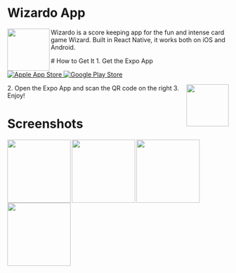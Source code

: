 # Wizardo App
<div>
  <image
  	align="left"
    width="96"
  	src="https://github.com/tonyzhang617/wizardo/blob/master/assets/wizard.jpg" />
  <p>
  Wizardo is a score keeping app for the fun and intense card game Wizard. Built in React Native, it works both on iOS and Android.  
  </p>
</div>

<div>
# How to Get It
  1. Get the Expo App
  <p>
  <a href="https://itunes.apple.com/app/apple-store/id982107779?ct=www&amp;mt=8">
    <img src="https://d30j33t1r58ioz.cloudfront.net/static/download-apple.png?ed86e2c798c0ebfc1e62be74f1f8dfcc" alt="Apple App Store">
  </a>
  <a href="https://play.google.com/store/apps/details?id=host.exp.exponent&amp;referrer=www">
    <img src="https://d30j33t1r58ioz.cloudfront.net/static/download-google.png?ed86e2c798c0ebfc1e62be74f1f8dfcc" alt="Google Play Store">
  </a>
  </p>
  2. Open the Expo App and scan the QR code on the right
  <image
    align="right"
    width="96"
    src="https://github.com/tonyzhang617/wizardo/blob/master/assets/qr-code.png" />
  3. Enjoy!
</div>

# Screenshots
<image
  align="left"
  width="144"
	src="https://github.com/tonyzhang617/wizardo/blob/master/assets/screenshot1.png" />
<image
  align="left"
  width="144"
	src="https://github.com/tonyzhang617/wizardo/blob/master/assets/screenshot2.png" />
<image
	align="left"
  width="144"
	src="https://github.com/tonyzhang617/wizardo/blob/master/assets/screenshot3.png" />
<image
	align="left"
  width="144"
	src="https://github.com/tonyzhang617/wizardo/blob/master/assets/screenshot4.png" />
